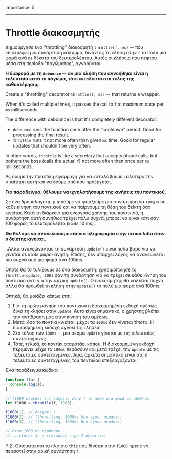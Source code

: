importance: 5

---

# Throttle διακοσμητής


Δημιούργησε ένα "throttling" διακοσμητή `throttle(f, ms)` -- που επιστρέφει μια συνάρτηση κάλυμμα, δίνοντας τη κλήση στην `f` το πολύ μια φορά ανά `ms` δέκατα του δευτερολέπτου. Αυτές οι κλήσεις που πέφτου μέσα στη περίοδο "παγώματος", αγνοούνται.

**Η διαφορά με τη `debounce` -- αν μια κλήση που αγνοήθηκε είναι η τελευταία κατά το πάγωμα, τότε εκτελείται στο τέλος της καθυστέρησης.**

Create a "throttling" decorator `throttle(f, ms)` -- that returns a wrapper.

When it's called multiple times, it passes the call to `f` at maximum once per `ms` milliseconds.

The difference with debounce is that it's completely different decorator:
- `debounce` runs the function once after the "cooldown" period. Good for processing the final result.
- `throttle` runs it not more often than given `ms` time. Good for regular updates that shouldn't be very often.

In other words, `throttle` is like a secretary that accepts phone calls, but bothers the boss (calls the actual `f`) not more often than once per `ms` milliseconds.


Ας δουμε την πρακτική εφαρμογή για να καταλάβουμε καλύτερα την απαίτηση αυτή και να δούμε από που προέρχεται.

**Για παράδειγμα, θέλουμε να ιχνηλατήσουμε της κινήσεις του ποντικιού.**

Σε ένα δρομολογητή, μπορούμε να φτιάξουμε μια συνάρτηση να τρέχει σε κάθε κίνηση του ποντικιού και να παίρνουμε τη θέση του δείκτη όσο κινείται. Κατά τη διάρκεια μια ενεργούς χρήσης του ποντικιού, η συνάρτηση αυτή συνήθως τρέχει πολύ συχνά, μπορεί να είναι κάτι σαν 100 φορές το δευτερόλεπτο (κάθε 10 ms).

**Θα θέλαμε να ανανεώσουμε κάποια πληροφορία στην ιστοσελίδα όταν ο δείκτης κινείται.**


..Αλλα ανανεώνοντας τη συνάρτηση `update()` είναι πολύ βαρύ για να γίνεται σε κάθε μικρο-κίνηση. Επίσης, δεν υπάρχει λόγος να ανανεώνεται πιο συχνά από μια φορά ανά 100ms.

Οπότε θα το τυλίξουμε σε ένα διακοσμητή: χρησιμοποίησε το `throttle(update, 100)` σαν τη συνάρτηση για να τρέχει σε κάθε κίνηση του ποντικιού αντί για την αρχική `update()`. Ο διακοσμητής θα καλείται συχνά, αλλα θα προωθεί τη κλήση στην `update()` το πολύ μια φορά ανά 100ms.

Οπτικά, θα μοιάζει κάπως έτσι:

1. Για τη πρώτη κίνηση του ποντικιού η διακοσμημένη εκδοχή αμέσως δίνει τη κλήσει στην `update`. Αυτό είναι σημαντικό, ο χρήστης βλέπει την αντίδραση μας στην κίνηση του αμέσως.
2. Μετά, όσο το ποντίκι κινείται, μέχρι τα `100ms` δεν γίνεται τίποτα. Η διακοσμημένη εκδοχή αγνοεί τις κλήσεις.
3. Στο τέλος των `100ms` -- μια ακόμα `update` γίνεται με τις τελευταίες συντεταγμένες.
4. Τότε, τελικά, το ποντίκι σταματάει κάπου. Η διακοσμημένη εκδοχή περιμένει μέχρι τα `100ms` περάσουν και μετά τρέχει την `update` με τις τελευταίες συντεταγμένες. Άρα, αρκετά σημαντικό είναι ότι, η τελευταίες συντεταγμένες του ποντικιού επεξεργάζονται.

Ένα παράδειγμα κώδικα:

```js
function f(a) {
  console.log(a);
}

// f1000 περνάει τις κλήσεις στην f το πολύ μια φορά αν 1000 ms
let f1000 = throttle(f, 1000);

f1000(1); // δείχνει 1
f1000(2); // (throttling, 1000ms δεν έχουν περάσει)
f1000(3); // (throttling, 1000ms δεν έχουν περάσει)

// όταν 1000 ms περάσουν...
// ...εξάγει 3, η ενδιάμεση τιμή 2 αγνοείται
```

Υ.Σ. Ορίσματα και το πλαίσιο `this` που δίνεται στην `f1000` πρέπε να περαστεί στην αρική συνάρτηση  `f`.

